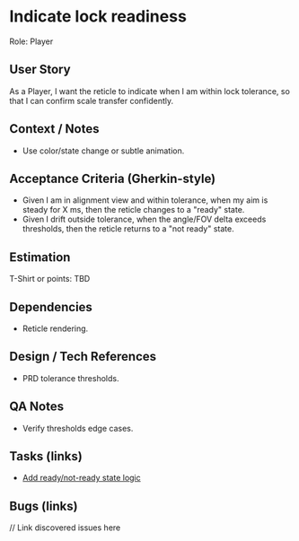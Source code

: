 # Indicate lock readiness

Role: Player

## User Story
As a Player, I want the reticle to indicate when I am within lock tolerance, so that I can confirm scale transfer confidently.

## Context / Notes
- Use color/state change or subtle animation.

## Acceptance Criteria (Gherkin-style)
- Given I am in alignment view and within tolerance, when my aim is steady for X ms, then the reticle changes to a "ready" state.
- Given I drift outside tolerance, when the angle/FOV delta exceeds thresholds, then the reticle returns to a "not ready" state.

## Estimation
T-Shirt or points: TBD

## Dependencies
- Reticle rendering.

## Design / Tech References
- PRD tolerance thresholds.

## QA Notes
- Verify thresholds edge cases.

## Tasks (links)
- [Add ready/not-ready state logic](./tasks/add-ready-state-logic.md)

## Bugs (links)
// Link discovered issues here
